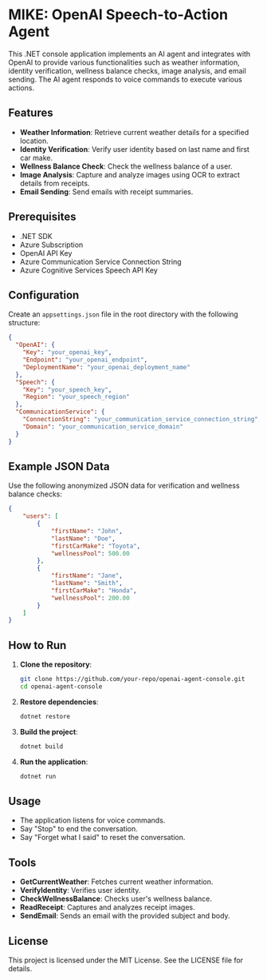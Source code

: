 # MIKE: OpenAI Speech-to-Action Agent

This .NET console application implements an AI agent and integrates with OpenAI to provide various functionalities such as weather information, identity verification, wellness balance checks, image analysis, and email sending. The AI agent responds to voice commands to execute various actions.

## Features

- **Weather Information**: Retrieve current weather details for a specified location.
- **Identity Verification**: Verify user identity based on last name and first car make.
- **Wellness Balance Check**: Check the wellness balance of a user.
- **Image Analysis**: Capture and analyze images using OCR to extract details from receipts.
- **Email Sending**: Send emails with receipt summaries.

## Prerequisites

- .NET SDK
- Azure Subscription
- OpenAI API Key
- Azure Communication Service Connection String
- Azure Cognitive Services Speech API Key

## Configuration

Create an `appsettings.json` file in the root directory with the following structure:

```json
{
  "OpenAI": {
    "Key": "your_openai_key",
    "Endpoint": "your_openai_endpoint",
    "DeploymentName": "your_openai_deployment_name"
  },
  "Speech": {
    "Key": "your_speech_key",
    "Region": "your_speech_region"
  },
  "CommunicationService": {
    "ConnectionString": "your_communication_service_connection_string",
    "Domain": "your_communication_service_domain"
  }
}
```

## Example JSON Data

Use the following anonymized JSON data for verification and wellness balance checks:

```json
{
    "users": [
        {
            "firstName": "John",
            "lastName": "Doe",
            "firstCarMake": "Toyota",
            "wellnessPool": 500.00
        },
        {
            "firstName": "Jane",
            "lastName": "Smith",
            "firstCarMake": "Honda",
            "wellnessPool": 200.00
        }
    ]
}
```

## How to Run

1. **Clone the repository**:
   ```sh
   git clone https://github.com/your-repo/openai-agent-console.git
   cd openai-agent-console
   ```

2. **Restore dependencies**:
   ```sh
   dotnet restore
   ```

3. **Build the project**:
   ```sh
   dotnet build
   ```

4. **Run the application**:
   ```sh
   dotnet run
   ```

## Usage

- The application listens for voice commands.
- Say "Stop" to end the conversation.
- Say "Forget what I said" to reset the conversation.

## Tools

- **GetCurrentWeather**: Fetches current weather information.
- **VerifyIdentity**: Verifies user identity.
- **CheckWellnessBalance**: Checks user's wellness balance.
- **ReadReceipt**: Captures and analyzes receipt images.
- **SendEmail**: Sends an email with the provided subject and body.

## License

This project is licensed under the MIT License. See the LICENSE file for details.